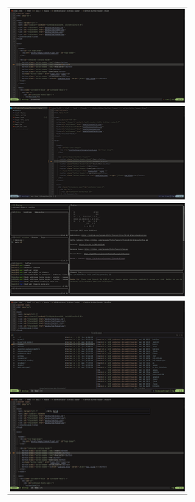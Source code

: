 <table>
<tr>
    <td align="center"><img src="/assets/images/photo1.png" alt="photo1" width="400"></td>
  </tr>
  <tr>
    <td align="center"><img src="/assets/images/photo2.png" alt="photo2" width="400"></td>
  </tr>
<tr>
    <td align="center"><img src="/assets/images/photo3.png" alt="photo3" width="400"></td>
  </tr>
  <tr>
    <td align="center"><img src="/assets/images/photo4.png" alt="photo4" width="400"></td>
  </tr>
  <tr>
    <td align="center"><img src="/assets/images/photo6.png" alt="photo5" width="400"></td>
  </tr>
</table>
